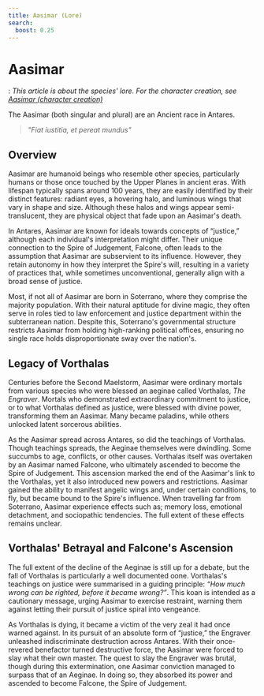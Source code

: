 ```yaml
---
title: Aasimar (Lore)
search:
  boost: 0.25
---
```


# Aasimar

:   *This article is about the species' lore. For the character creation, see [Aasimar (character creation)](../../../character-creation/origin/species/aasimar.md)*

The Aasimar (both singular and plural) are an Ancient race in Antares.

> *"Fiat iustitia, et pereat mundus"*


## Overview

Aasimar are humanoid beings who resemble other species, particularly humans or those once touched by the Upper Planes in ancient eras. With lifespan typically spans around 100 years, they are easily identified by their distinct features: radiant eyes, a hovering halo, and luminous wings that vary in shape and size. Although these halos and wings appear semi-translucent, they are physical object that fade upon an Aasimar's death.

In Antares, Aasimar are known for ideals towards concepts of “justice,” although each individual's interpretation might differ. Their unique connection to the Spire of Judgement, Falcone, often leads to the assumption that Aasimar are subservient to its influence. However, they retain autonomy in how they interpret the Spire's will, resulting in a variety of practices that, while sometimes unconventional, generally align with a broad sense of justice.

Most, if not all of Aasimar are born in Soterrano, where they comprise the majority population. With their natural aptitude for divine magic, they often serve in roles tied to law enforcement and justice department within the subterranean nation. Despite this, Soterrano's governmental structure restricts Aasimar from holding high-ranking political offices, ensuring no single race holds disproportionate sway over the nation's.

## Legacy of Vorthalas

Centuries before the Second Maelstorm, Aasimar were ordinary mortals from various species who were blessed an aeginae called Vorthalas, *The Engraver*. Mortals who demonstrated extraordinary commitment to justice, or to what Vorthalas defined as justice, were blessed with divine power, transforming them an Aasimar. Many became paladins, while others unlocked latent sorcerous abilities.

As the Aasimar spread across Antares, so did the teachings of Vorthalas. Though teachings spreads, the Aeginae themselves were dwindling. Some succumbs to age, conflicts, or other causes. Vorthalas itself was overtaken by an Aasimar named Falcone, who ultimately ascended to become the Spire of Judgement. This ascension marked the end of the Aasimar's link to the Vorthalas, yet it also introduced new powers and restrictions. Aasimar gained the ability to manifest angelic wings and, under certain conditions, to fly, but became bound to the Spire's influence. When travelling far from Soterrano, Aasimar experience effects such as; memory loss, emotional detachment, and sociopathic tendencies. The full extent of these effects remains unclear.

## Vorthalas' Betrayal and Falcone's Ascension

The full extent of the decline of the Aeginae is still up for a debate, but the fall of Vorthalas is particularly a well documented oone. Vorthalas's teachings on justice were summarised in a guiding principle: *“How much wrong can be righted, before it became wrong?”*. This koan is intended as a cautionary message, urging Aasimar to exercise restraint, warning them against letting their pursuit of justice spiral into vengeance.

As Vorthalas is dying, it became a victim of the very zeal it had once warned against. In its pursuit of an absolute form of “justice,” the Engraver unleashed indiscriminate destruction across Antares. With their once-revered benefactor turned destructive force, the Aasimar were forced to slay what their own master. The quest to slay the Engraver was brutal, though during this extermination, one Aasimar conviction managed to surpass that of an Aeginae. In doing so, they absorbed its power and ascended to become Falcone, the Spire of Judgement.